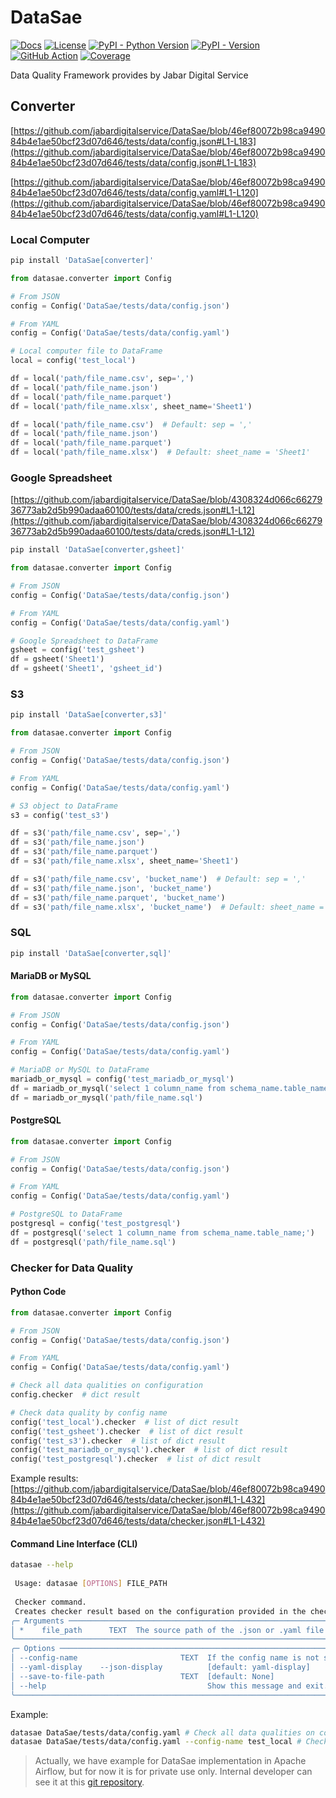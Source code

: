<!--
Copyright (C) Free Software Foundation, Inc. All rights reserved.
Licensed under the AGPL-3.0-only License. See LICENSE in the project root
for license information.
-->

# DataSae

[![Docs](https://img.shields.io/badge/Docs-blue)](https://jabardigitalservice.github.io/DataSae/)
[![License](https://img.shields.io/github/license/jabardigitalservice/DataSae?logoColor=black&label=License&labelColor=black&color=brightgreen)](https://github.com/jabardigitalservice/DataSae/blob/main/LICENSE)
[![PyPI - Python Version](https://img.shields.io/pypi/pyversions/DataSae?logo=python&label=Python&labelColor=black)](https://pypi.org/project/DataSae/)
[![PyPI - Version](https://img.shields.io/pypi/v/DataSae?logo=pypi&label=PyPI&labelColor=black)](https://pypi.org/project/DataSae/)
[![GitHub Action](https://img.shields.io/github/actions/workflow/status/jabardigitalservice/DataSae/python.yaml?logo=GitHub&label=CI/CD&labelColor=black)](https://github.com/jabardigitalservice/DataSae/actions/workflows/python.yaml)
[![Coverage](https://img.shields.io/endpoint?url=https://raw.githubusercontent.com/jabardigitalservice/DataSae/python-coverage-comment-action-data/endpoint.json&labelColor=black)](https://htmlpreview.github.io/?https://github.com/jabardigitalservice/DataSae/blob/python-coverage-comment-action-data/htmlcov/index.html)

Data Quality Framework provides by Jabar Digital Service

## Converter

[https://github.com/jabardigitalservice/DataSae/blob/46ef80072b98ca949084b4e1ae50bcf23d07d646/tests/data/config.json#L1-L183](https://github.com/jabardigitalservice/DataSae/blob/46ef80072b98ca949084b4e1ae50bcf23d07d646/tests/data/config.json#L1-L183)

[https://github.com/jabardigitalservice/DataSae/blob/46ef80072b98ca949084b4e1ae50bcf23d07d646/tests/data/config.yaml#L1-L120](https://github.com/jabardigitalservice/DataSae/blob/46ef80072b98ca949084b4e1ae50bcf23d07d646/tests/data/config.yaml#L1-L120)

### Local Computer

```sh
pip install 'DataSae[converter]'
```

```py
from datasae.converter import Config

# From JSON
config = Config('DataSae/tests/data/config.json')

# From YAML
config = Config('DataSae/tests/data/config.yaml')

# Local computer file to DataFrame
local = config('test_local')

df = local('path/file_name.csv', sep=',')
df = local('path/file_name.json')
df = local('path/file_name.parquet')
df = local('path/file_name.xlsx', sheet_name='Sheet1')

df = local('path/file_name.csv')  # Default: sep = ','
df = local('path/file_name.json')
df = local('path/file_name.parquet')
df = local('path/file_name.xlsx')  # Default: sheet_name = 'Sheet1'
```

### Google Spreadsheet

[https://github.com/jabardigitalservice/DataSae/blob/4308324d066c6627936773ab2d5b990adaa60100/tests/data/creds.json#L1-L12](https://github.com/jabardigitalservice/DataSae/blob/4308324d066c6627936773ab2d5b990adaa60100/tests/data/creds.json#L1-L12)

```sh
pip install 'DataSae[converter,gsheet]'
```

```py
from datasae.converter import Config

# From JSON
config = Config('DataSae/tests/data/config.json')

# From YAML
config = Config('DataSae/tests/data/config.yaml')

# Google Spreadsheet to DataFrame
gsheet = config('test_gsheet')
df = gsheet('Sheet1')
df = gsheet('Sheet1', 'gsheet_id')
```

### S3

```sh
pip install 'DataSae[converter,s3]'
```

```py
from datasae.converter import Config

# From JSON
config = Config('DataSae/tests/data/config.json')

# From YAML
config = Config('DataSae/tests/data/config.yaml')

# S3 object to DataFrame
s3 = config('test_s3')

df = s3('path/file_name.csv', sep=',')
df = s3('path/file_name.json')
df = s3('path/file_name.parquet')
df = s3('path/file_name.xlsx', sheet_name='Sheet1')

df = s3('path/file_name.csv', 'bucket_name')  # Default: sep = ','
df = s3('path/file_name.json', 'bucket_name')
df = s3('path/file_name.parquet', 'bucket_name')
df = s3('path/file_name.xlsx', 'bucket_name')  # Default: sheet_name = 'Sheet1'
```

### SQL

```sh
pip install 'DataSae[converter,sql]'
```

#### MariaDB or MySQL

```py
from datasae.converter import Config

# From JSON
config = Config('DataSae/tests/data/config.json')

# From YAML
config = Config('DataSae/tests/data/config.yaml')

# MariaDB or MySQL to DataFrame
mariadb_or_mysql = config('test_mariadb_or_mysql')
df = mariadb_or_mysql('select 1 column_name from schema_name.table_name;')
df = mariadb_or_mysql('path/file_name.sql')
```

#### PostgreSQL

```py
from datasae.converter import Config

# From JSON
config = Config('DataSae/tests/data/config.json')

# From YAML
config = Config('DataSae/tests/data/config.yaml')

# PostgreSQL to DataFrame
postgresql = config('test_postgresql')
df = postgresql('select 1 column_name from schema_name.table_name;')
df = postgresql('path/file_name.sql')
```

### Checker for Data Quality

#### Python Code

```py
from datasae.converter import Config

# From JSON
config = Config('DataSae/tests/data/config.json')

# From YAML
config = Config('DataSae/tests/data/config.yaml')

# Check all data qualities on configuration
config.checker  # dict result

# Check data quality by config name
config('test_local').checker  # list of dict result
config('test_gsheet').checker  # list of dict result
config('test_s3').checker  # list of dict result
config('test_mariadb_or_mysql').checker  # list of dict result
config('test_postgresql').checker  # list of dict result
```

Example results:
[https://github.com/jabardigitalservice/DataSae/blob/46ef80072b98ca949084b4e1ae50bcf23d07d646/tests/data/checker.json#L1-L432](https://github.com/jabardigitalservice/DataSae/blob/46ef80072b98ca949084b4e1ae50bcf23d07d646/tests/data/checker.json#L1-L432)

#### Command Line Interface (CLI)

```sh
datasae --help
                                                                                                                                                                                     
 Usage: datasae [OPTIONS] FILE_PATH                                                                                                                                                              
                                                                                                                                                                                     
 Checker command.                                                                                                                                                                                
 Creates checker result based on the configuration provided in the checker section of the data source's configuration file.                                                                                                                                                                                                                                         
╭─ Arguments ────────────────────────────────────────────────────────────────────────────────────────────────────────────────────────╮
│ *    file_path      TEXT  The source path of the .json or .yaml file [default: None] [required]                                    │
╰────────────────────────────────────────────────────────────────────────────────────────────────────────────────────────────────────╯
╭─ Options ──────────────────────────────────────────────────────────────────────────────────────────────────────────────────────────╮
│ --config-name                       TEXT  If the config name is not set, it will create all of the checker results [default: None] │
│ --yaml-display    --json-display          [default: yaml-display]                                                                  │
│ --save-to-file-path                 TEXT  [default: None]                                                                          │
│ --help                                    Show this message and exit.                                                              │
╰────────────────────────────────────────────────────────────────────────────────────────────────────────────────────────────────────╯
```

Example:

```sh
datasae DataSae/tests/data/config.yaml # Check all data qualities on configuration
datasae DataSae/tests/data/config.yaml --config-name test_local # Check data quality by config name
```

> Actually, we have example for DataSae implementation in Apache Airflow, but for now it is for private use only. Internal developer can see it at this [git repository](https://gitlab.com/jdsteam/core-data-platform/data-products/example-datasae-airflow).
